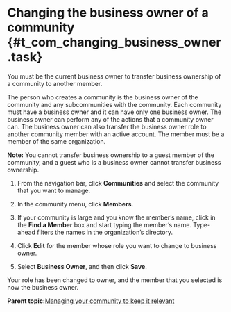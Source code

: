 # Changing the business owner of a community {#t_com_changing_business_owner .task}

You must be the current business owner to transfer business ownership of a community to another member.

The person who creates a community is the business owner of the community and any subcommunities with the community. Each community must have a business owner and it can have only one business owner. The business owner can perform any of the actions that a community owner can. The business owner can also transfer the business owner role to another community member with an active account. The member must be a member of the same organization.

**Note:** You cannot transfer business ownership to a guest member of the community, and a guest who is a business owner cannot transfer business ownership.

1.  From the navigation bar, click **Communities** and select the community that you want to manage.

2.  In the community menu, click **Members**.

3.  If your community is large and you know the member’s name, click in the **Find a Member** box and start typing the member’s name. Type-ahead filters the names in the organization’s directory.

4.  Click **Edit** for the member whose role you want to change to business owner.

5.  Select **Business Owner**, and then click **Save**.


Your role has been changed to owner, and the member that you selected is now the business owner.

**Parent topic:**[Managing your community to keep it relevant](../communities/c_com_manage_communities.md)

